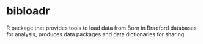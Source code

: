 # bibloadr

R package that provides tools to load data from Born in Bradford databases for analysis, produces data packages and data dictionaries for sharing.
